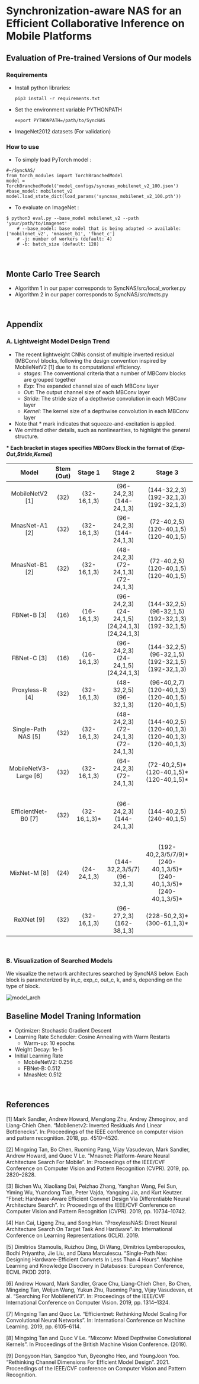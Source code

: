 # Synchronization-aware NAS for an Efficient Collaborative Inference on Mobile Platforms

## Evaluation of Pre-trained Versions of Our models

### Requirements
- Install python libraries:
  ```
  pip3 install -r requirements.txt
  ```
- Set the environment variable PYTHONPATH
  ```
  export PYTHONPATH=/path/to/SyncNAS
  ```
- ImageNet2012 datasets (For validation)

### How to use
- To simply load PyTorch model :
```
#~/SyncNAS/
from torch_modules import TorchBranchedModel
model = TorchBranchedModel('model_configs/syncnas_mobilenet_v2_100.json')	#base_model: mobilenet_v2    
model.load_state_dict(load_params('syncnas_mobilenet_v2_100.pth'))
```

- To evaluate on ImageNet :
```
$ python3 eval.py --base_model mobilenet_v2 --path 'your/path/to/imagenet'  
    # --base_model: base model that is being adapted -> available: ['mobilenet_v2', 'mnasnet_b1', 'fbnet_c']
    # -j: number of workers (default: 4)
    # -b: batch_size (default: 128)
```

<br>

## Monte Carlo Tree Search
- Algorithm 1 in our paper corresponds to SyncNAS/src/local_worker.py
- Algorithm 2 in our paper corresponds to SyncNAS/src/mcts.py

<br>

## Appendix
### A. Lightweight Model Design Trend
- The recent lightweight CNNs consist of multiple inverted residual (MBConv) blocks, following the design convention inspired by MobileNetV2 [1] due to its computational efficiency.
  - *stages*: The conventional criteria that a number of MBConv blocks are grouped together
  - *Exp*: The expanded channel size of each MBConv layer
  - *Out*: The output channel size of each MBConv layer
  - *Stride*: The stride size of a depthwise convolution in each MBConv layer
  - *Kernel*: The kernel size of a depthwise convolution in each MBConv layer
- Note that $*$ mark indicates that squeeze-and-excitation is applied. 
- We omitted other details, such as nonlinearities, to highlight the general structure.

**\* Each bracket in stages specifies MBConv Block in the format of (*Exp*-*Out*,*Stride*,*Kernel*)**

|         Model         | Stem (Out) |    Stage 1   |                             Stage 2                            |                                       Stage 3                                      |                                            Stage 4                                           |                                            Stage 5                                           |                                    Stage 6                                    |                   Stage 7                   |
|:---------------------:|:----------:|:------------:|:--------------------------------------------------------------:|:----------------------------------------------------------------------------------:|:--------------------------------------------------------------------------------------------:|:--------------------------------------------------------------------------------------------:|:-----------------------------------------------------------------------------:|:-------------------------------------------:|
|    MobileNetV2 [1]    |    (32)    |  (32-16,1,3) |                  (96-24,2,3) <br> (144-24,1,3)                 |                  (144-32,2,3) <br> (192-32,1,3) <br> (192-32,1,3)                  |              (192-64,2,3) <br> (384-64,1,3) <br> (384-64,1,3) <br> (384-64,1,3)              |                       (384-96,1,3) <br> (576-96,1,3) <br> (576-96,1,3)                       |              (576-160,2,3) <br> (960-160,1,3) <br> (960-160,1,3)              |  (960-320,1,3)                              |
|     MnasNet-A1 [2]    |    (32)    |  (32-16,1,3) |                  (96-24,2,3) <br> (144-24,1,3)                 |                   (72-40,2,5) <br> (120-40,1,5) <br> (120-40,1,5)                  |              (240-80,2,3) <br> (480-80,1,3) <br> (480-80,1,3) <br> (480-80,1,3)              |                               (480-112,1,3) <br> (672-112,1,3)                               |              (672-160,2,5) <br> (960-160,1,5) <br> (960-160,1,5)              |  (960-320,1,3)                              |
|     MnasNet-B1 [2]    |    (32)    |  (32-16,1,3) |          (48-24,2,3) <br> (72-24,1,3) <br> (72-24,1,3)         |                   (72-40,2,5) <br> (120-40,1,5) <br> (120-40,1,5)                  |                       (240-80,2,5) <br> (480-80,1,5) <br> (480-80,1,5)                       |                                (480-96,1,3) <br> (576-96,1,3)                                |   (576-192,2,5) <br> (1152-192,1,5) <br> (1152-192,1,5) <br> (1152-192,1,5)   |  (1152-320,1,3)                             |
|      FBNet-B [3]      |    (16)    |  (16-16,1,3) | (96-24,2,3) <br> (24-24,1,5) <br> (24,24,1,3) <br> (24,24,1,3) |          (144-32,2,5) <br> (96-32,1,5) <br> (192-32,1,3) <br> (192-32,1,5)         |                        (192-64,2,5) <br> (64-64,1,5) <br> (192-64,1,5)                       |            (384-112,1,5) <br> (112-112,1,3) <br> (112-112,1,5) <br> (336-112,1,5)            |    (672-184,2,5) <br> (184-184,1,5) <br> (1104-184,1,5) <br> (1104-184,1,5)   |  (1104-352,1,3)                             |
|      FBNet-C [3]      |    (16)    |  (16-16,1,3) |          (96-24,2,3) <br> (24-24,1,5) <br> (24,24,1,3)         |          (144-32,2,5) <br> (96-32,1,5) <br> (192-32,1,5) <br> (192-32,1,3)         |              (192-64,2,5) <br> (192-64,1,5) <br> (384-64,1,5) <br> (384-64,1,5)              |            (384-112,1,5) <br> (672-112,1,5) <br> (672-112,1,5) <br> (336-112,1,5)            |   (672-184,2,5) <br> (1104-184,1,5) <br> (1104-184,1,5) <br> (1104-184,1,5)   |  (1104-352,1,3)                             |
|    Proxyless-R [4]    |    (32)    |  (32-16,1,3) |                  (48-32,2,5) <br> (96-32,1,3)                  |          (96-40,2,7) <br> (120-40,1,3) <br> (120-40,1,5) <br> (120-40,1,5)         |              (240-80,2,7) <br> (240-80,1,5) <br> (240-80,1,5) <br> (240-80,1,5)              |              (480-96,1,5) <br> (288-96,1,5) <br> (288-96,1,5) <br> (288-96,1,5)              |    (576-192,2,7) <br> (1152-192,1,7) <br> (576-192,1,7) <br> (576-192,1,7)    |  (1152-320,1,7)                             |
|  Single-Path NAS [5]  |    (32)    |  (32-16,1,3) |          (48-24,2,3) <br> (72-24,1,3) <br> (72-24,1,3)         |         (144-40,2,5) <br> (120-40,1,3) <br> (120-40,1,3) <br> (120-40,1,3)         |              (240-80,2,5) <br> (240-80,1,3) <br> (240-80,1,3) <br> (240-80,1,3)              |              (480-96,1,5) <br> (288-96,1,5) <br> (288-96,1,5) <br> (288-96,1,5)              |   (576-192,2,5) <br> (1152-192,1,5) <br> (1152-192,1,5) <br> (1152-192,1,5)   |  (1152-320,1,3)                             |
| MobileNetV3-Large [6] |    (32)    |  (32-16,1,3) |                  (64-24,2,3) <br> (72-24,1,3)                  |                 (72-40,2,5)* <br> (120-40,1,5)* <br> (120-40,1,5)*                 |              (240-80,2,3) <br> (200-80,1,3) <br> (184-80,1,3) <br> (184-80,1,3)              |                              (480-112,1,3)* <br> (672-112,1,3)*                              |             (672-160,2,5)* <br> (960-160,1,5)* <br> (960-160,1,5)*            |           Conv2D <br> (X-960,1,1)           |
|  EfficientNet-B0 [7]  |    (32)    | (32-16,1,3)* |                  (96-24,2,3) <br> (144-24,1,3)                 |                           (144-40,2,5) <br> (240-40,1,5)                           |                       (240-80,2,3) <br> (480-80,1,3)* <br> (480-80,1,3)                      |                    (480-112,1,5)* <br> (672-112,1,5)* <br> (672-112,1,5)*                    | (672-192,2,5)* <br> (1152-192,1,5)* <br> (1152-192,1,5)* <br> (1152-192,1,5)* |   (1152-320,1,3)*                           |
|      MixNet-M [8]     |    (24)    |  (24-24,1,3) |                (144-32,2,3/5/7) <br> (96-32,1,3)               | (192-40,2,3/5/7/9)* <br> (240-40,1,3/5)* <br> (240-40,1,3/5)* <br> (240-40,1,3/5)* | (240-80,2,3/5/7)* <br> (240-80,1,3/5/7/9)* <br> (240-80,1,3/5/7/9)* <br> (240-80,1,3/5/7/9)* | (480-120,1,3)* <br> (360-120,1,3/5/7/9)* <br> (360-120,1,3/5/7/9)* <br> (360-120,1,3/5/7/9)* |   (720-200,2,3/5/7/9)* <br> (1200-200,1,3/5/7/9)* <br> (1200-200,1,3/5/7/9)*  | (1200-200,1,3/5/7/9)*                       |
|       ReXNet [9]      |    (32)    |  (32-16,1,3) |                  (96-27,2,3) <br> (162-38,1,3)                 |                          (228-50,2,3)* <br> (300-61,1,3)*                          |                      (366-72,2,3)* <br> (432-84,1,3)* <br> (504-95,1,3)*                     |                    (570-106,1,3)* <br> (636-117,1,3)* <br> (702-128,1,3)*                    |   (768-140,2,3)* <br> (840-151,1,3)* <br> (906-162,1,3)* <br> (972-174,1,3)*  |  (1044-185,1,3)                             |

<br>

### B. Visualization of Searched Models

We visualize the network architectures searched by SyncNAS below. Each block is parameterized by in_c, exp_c, out_c, k, and s, depending on the type of block.

![model_arch](https://github.com/beomwookang/SyncNAS/blob/main/pretrained/Searched_Models_Arch.png)


## Baseline Model Traning Information
- Optimizer: Stochastic Gradient Descent
- Learning Rate Scheduler: Cosine Annealing with Warm Restarts
  - Warm-up: 10 epochs
- Weight Decay: 1e-5
- Initial Learning Rate
  - MobileNetV2: 0.256
  - FBNet-B: 0.512
  - MnasNet: 0.512

<br>

## References
[1] Mark Sandler, Andrew Howard, Menglong Zhu, Andrey Zhmoginov, and Liang-Chieh Chen. “Mobilenetv2: Inverted Residuals And Linear Bottlenecks”. In: Proceedings of the IEEE conference on computer vision and pattern recognition. 2018, pp. 4510–4520.

[2] Mingxing Tan, Bo Chen, Ruoming Pang, Vijay Vasudevan, Mark Sandler, Andrew Howard, and Quoc V Le. “Mnasnet: Platform-Aware Neural Architecture Search For Mobile”. In: Proceedings of the IEEE/CVF Conference on Computer Vision and Pattern Recognition (CVPR). 2019, pp. 2820–2828.

[3] Bichen Wu, Xiaoliang Dai, Peizhao Zhang, Yanghan Wang, Fei Sun, Yiming Wu, Yuandong Tian, Peter Vajda, Yangqing Jia, and Kurt Keutzer. “Fbnet: Hardware-Aware Efficient Convnet Design Via Differentiable Neural Architecture Search”. In: Proceedings of the IEEE/CVF Conference on Computer Vision and Pattern Recognition (CVPR). 2019, pp. 10734–10742.

[4] Han Cai, Ligeng Zhu, and Song Han. “ProxylessNAS: Direct Neural Architecture Search On Target Task And Hardware”. In: International Conference on Learning Representations (ICLR). 2019.

[5] Dimitrios Stamoulis, Ruizhou Ding, Di Wang, Dimitrios Lymberopoulos, Bodhi Priyantha, Jie Liu, and Diana Marculescu. “Single-Path Nas: Designing Hardware-Efficient Convnets In Less Than 4 Hours”. Machine Learning and Knowledge Discovery in Databases: European Conference, ECML PKDD 2019.

[6] Andrew Howard, Mark Sandler, Grace Chu, Liang-Chieh Chen, Bo Chen, Mingxing Tan, Weijun Wang, Yukun Zhu, Ruoming Pang, Vijay Vasudevan, et al. “Searching For MobilenetV3”. In: Proceedings of the IEEE/CVF International Conference on Computer Vision. 2019, pp. 1314–1324.

[7] Mingxing Tan and Quoc Le. “Efficientnet: Rethinking Model Scaling For Convolutional Neural Networks”. In: International Conference on Machine Learning. 2019, pp. 6105–6114.

[8] Mingxing Tan and Quoc V Le. “Mixconv: Mixed Depthwise Convolutional Kernels”.  In Proceedings of the British Machine Vision Conference. (2019).

[9] Dongyoon Han, Sangdoo Yun, Byeongho Heo, and YoungJoon Yoo. “Rethinking Channel Dimensions For Efficient Model Design”. 2021. Proceedings of the IEEE/CVF conference on Computer Vision and Pattern Recognition.
